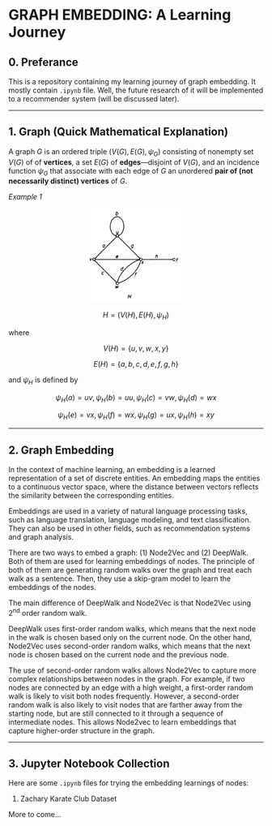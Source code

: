 # GRAPH EMBEDDING: A Learning Journey

## 0. Preferance
This is a repository containing my learning journey of graph embedding. It mostly contain `.ipynb` file. Well, the future research of it will be implemented to a recommender system (will be discussed later).

<hr>

## 1. Graph (Quick Mathematical Explanation)
A graph $G$ is an ordered triple $(V(G),E(G),\psi_{G})$ consisting of nonempty set $V(G)$ of of **vertices**, a set $E(G)$ of **edges**&mdash;disjoint of $V(G)$, and an incidence function $\psi_{G}$ that associate with each edge of $G$ an unordered **pair of (not necessarily distinct) vertices** of $G$.

*Example 1*

<center><img src="assets/graph.png" alt="Graph H" width="200"/></center>

$$
H=(V(H),E(H),\psi_{H})
$$

where

$$
V(H) = \{u,v,w,x,y\} 
$$

$$
E(H) = \{a,b,c,d,e,f,g,h\}
$$

and $\psi_{H}$ is defined by

$$
\psi_{H}(a) = uv,\psi_{H}(b) = uu,\psi_{H}(c) = vw,\psi_{H}(d) = wx
$$

$$
\psi_{H}(e) = vx,\psi_{H}(f) = wx,\psi_{H}(g) = ux,\psi_{H}(h) = xy
$$

<hr>

## 2. Graph Embedding

In the context of machine learning, an embedding is a learned representation of a set of discrete entities. An embedding maps the entities to a continuous vector space, where the distance between vectors reflects the similarity between the corresponding entities.

Embeddings are used in a variety of natural language processing tasks, such as language translation, language modeling, and text classification. They can also be used in other fields, such as recommendation systems and graph analysis.

There are two ways to embed a graph: (1) Node2Vec and (2) DeepWalk. Both of them are used for learning embeddings of nodes. The principle of both of them are generating random walks over the graph and treat each walk as a sentence. Then, they use a skip-gram model to learn the embeddings of the nodes. 

The main difference of DeepWalk and Node2Vec is that Node2Vec using 2<sup>nd</sup> order random walk. 

DeepWalk uses first-order random walks, which means that the next node in the walk is chosen based only on the current node. On the other hand, Node2Vec uses second-order random walks, which means that the next node is chosen based on the current node and the previous node.

The use of second-order random walks allows Node2Vec to capture more complex relationships between nodes in the graph. For example, if two nodes are connected by an edge with a high weight, a first-order random walk is likely to visit both nodes frequently. However, a second-order random walk is also likely to visit nodes that are farther away from the starting node, but are still connected to it through a sequence of intermediate nodes. This allows Node2vec to learn embeddings that capture higher-order structure in the graph.

<hr>

## 3. Jupyter Notebook Collection

Here are some `.ipynb` files for trying the embedding learnings of nodes:

1. Zachary Karate Club Dataset

More to come...








